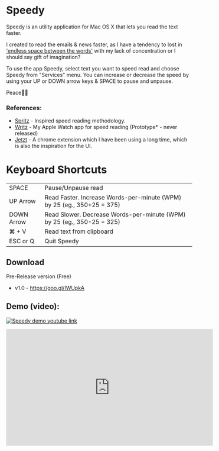 # Speedy

Speedy is an utility application for Mac OS X that lets you read the text faster. 

I created to read the emails & news faster, as I have a tendency to lost in  ['endless space between the words'](http://www.imdb.com/title/tt1798709/quotes?item=qt2085733) with my lack of concentration or I should say gift of imagination? 

To use the app Speedy, select text you want to speed read and choose Speedy from "Services" menu. You can increase or decrease the speed by using your UP or DOWN arrow keys & SPACE to pause and unpause. 

Peace✌🏼

### References:

- [Spritz](http://spritzinc.com/the-science) - Inspired speed reading methodology.
- [Writz](https://www.flickr.com/photos/palaniraja-mca/15666950097/in/album-72157649000499147/) - My Apple Watch app for speed reading (Prototype* - never released)
- [Jetzt](https://ds300.github.io/jetzt/) - A chrome extension which I have been using a long time, which is also the inspiration for the UI.


# Keyboard Shortcuts

<table>
    <tr>
        <td>SPACE</td>
        <td>Pause/Unpause read</td>
    </tr>
    <tr>
        <td>UP Arrow</td>
        <td>Read Faster. Increase Words-per-minute (WPM) by 25 (eg., 350+25 = 375)</td>
    </tr>
    <tr>
        <td>DOWN Arrow</td>
        <td>Read Slower. Decrease Words-per-minute (WPM) by 25 (eg., 350-25 = 325)</td>
    </tr>
    <tr>
        <td>⌘ + V</td>
        <td>Read text from clipboard</td>
    </tr>
    <tr>
        <td>ESC or Q </td>
        <td>Quit Speedy</td>
    </tr>
</table>


## Download

Pre-Release version (Free) 

* v1.0 - https://goo.gl/IWUpkA


## Demo (video):

[![Speedy demo youtube link](https://img.youtube.com/vi/6N0XEebYNcE/0.jpg)](https://www.youtube.com/watch?v=6N0XEebYNcE)

<iframe width="560" height="315" src="https://www.youtube.com/embed/6N0XEebYNcE" frameborder="0" allowfullscreen></iframe>
